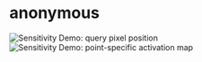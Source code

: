 # anonymous
![Sensitivity Demo: query pixel position](grd_show.gif)
![Sensitivity Demo: point-specific activation map](grd_cam.gif)
